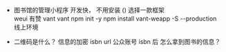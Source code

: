 - 图书馆的管理小程序 
开发快， 不用安装  () 
选择一款框架  
weui  有赞 vant 
vant 
npm init -y
npm install vant-weapp -S 
--production
线上环境

- 二维码是什么？
信息的加密
isbn url 公众账号
isbn 后 怎么拿到图书的信息？ 